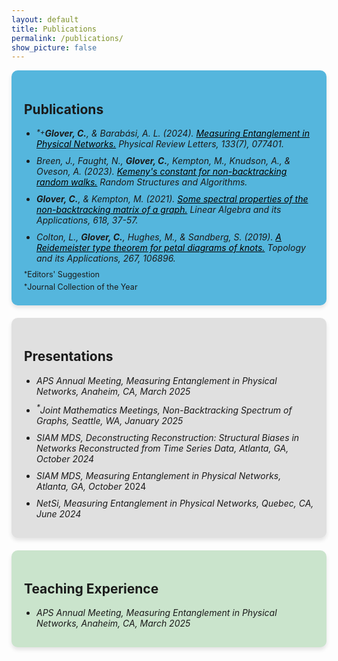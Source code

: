 ```yaml
---
layout: default
title: Publications
permalink: /publications/
show_picture: false
---
```


<div style="background-color:rgb(85, 182, 221); padding: 20px; border-radius: 10px; box-shadow: 0 4px 6px rgba(0, 0, 0, 0.1);">
<h2> Publications </h2>
<ul style="list-style-type: disc; padding-left: 20px; margin: 0;">
    <li style="margin-bottom: 10px; vertical-align: middle;">
      <i><sup style="vertical-align: top;">*</sup><sup style="vertical-align: top;">+</sup><b>Glover, C.</b>, & Barabási, A. L. (2024). <a href="https://journals.aps.org/prl/abstract/10.1103/PhysRevLett.133.077401" target="_blank" style="color: black">Measuring Entanglement in Physical Networks.</a> Physical Review Letters, 133(7), 077401.</i>
    </li>
    <li style="margin-bottom: 10px; vertical-align: middle;">
      <i>Breen, J., Faught, N., <b>Glover, C.</b>, Kempton, M., Knudson, A., & Oveson, A. (2023). <a href="https://onlinelibrary.wiley.com/doi/abs/10.1002/rsa.21144" target="_blank" style="color: black">Kemeny's constant for non-backtracking random walks.</a> Random Structures and Algorithms.</i>
    </li>
    <li style="margin-bottom: 10px; vertical-align: middle;">
      <i><b>Glover, C.</b>, & Kempton, M. (2021). <a href="https://www.sciencedirect.com/science/article/pii/S0024379521000410" target="_blank" style="color: black">Some spectral properties of the non-backtracking matrix of a graph.</a> Linear Algebra and its Applications, 618, 37-57.</i>
    </li>
    <li style="margin-bottom: 10px; vertical-align: middle;">
      <i>Colton, L., <b>Glover, C.</b>, Hughes, M., & Sandberg, S. (2019). <a href="https://www.sciencedirect.com/science/article/pii/S0166864119303074" target="_blank" style="color: black">A Reidemeister type theorem for petal diagrams of knots.</a> Topology and its Applications, 267, 106896.</i>
    </li>
  </ul>
<p style="margin: 5px 0; font-size: .9em;">
<sup style="vertical-align: top;">*</sup>Editors' Suggestion
</p>
<p style="margin: 2px 0; font-size: .9em;">
<sup style="vertical-align: top;">*</sup>Journal Collection of the Year
</p>
</div>

<div style="background-color: #e0e0e0; padding: 20px; border-radius: 10px; box-shadow: 0 4px 6px rgba(0, 0, 0, 0.1);margin-top: 20px;">
<h2> Presentations </h2>
<ul style="list-style-type: disc; padding-left: 20px; margin: 0;">
    <li style="margin-bottom: 10px; vertical-align: middle;">
      <i>APS Annual Meeting, Measuring Entanglement in Physical Networks, Anaheim, CA, March 2025</i>
    </li>
    <li style="margin-bottom: 10px; vertical-align: middle;">
      <i><sup>*</sup>Joint Mathematics Meetings, Non-Backtracking Spectrum of Graphs, Seattle, WA,
January 2025</i>
    </li>
    <li style="margin-bottom: 10px; vertical-align: middle;">
      <i>SIAM MDS, Deconstructing Reconstruction: Structural Biases in Networks
Reconstructed from Time Series Data, Atlanta, GA, October 2024</i>
    </li>
    <li style="margin-bottom: 10px; vertical-align: middle;">
      <i>SIAM MDS, Measuring Entanglement in Physical Networks, Atlanta, GA, October</i>
2024</li>
    <li style="margin-bottom: 10px; vertical-align: middle;">
      <i>NetSi, Measuring Entanglement in Physical Networks, Quebec, CA, June 2024</i>
    </li>
</ul>
</div>

<div style="background-color: rgb(202, 228, 204); padding: 20px; border-radius: 10px; box-shadow: 0 4px 6px rgba(0, 0, 0, 0.1);margin-top: 20px;">
<h2> Teaching Experience </h2>
<ul style="list-style-type: disc; padding-left: 20px; margin: 0;">
    <li style="margin-bottom: 10px; vertical-align: middle;">
      <i>APS Annual Meeting, Measuring Entanglement in Physical Networks, Anaheim, CA, March 2025</i>
    </li>
</ul>
</div>